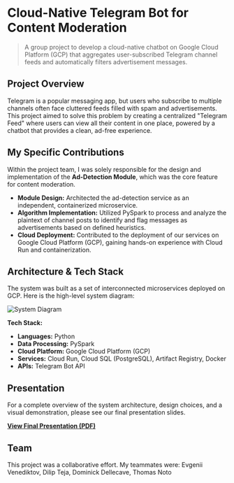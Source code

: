 # Cloud-Native Telegram Bot for Content Moderation
> A group project to develop a cloud-native chatbot on Google Cloud Platform (GCP) that aggregates user-subscribed Telegram channel feeds and automatically filters advertisement messages.

##  Project Overview

Telegram is a popular messaging app, but users who subscribe to multiple channels often face cluttered feeds filled with spam and advertisements. This project aimed to solve this problem by creating a centralized "Telegram Feed" where users can view all their content in one place, powered by a chatbot that provides a clean, ad-free experience.

##  My Specific Contributions

Within the project team, I was solely responsible for the design and implementation of the **Ad-Detection Module**, which was the core feature for content moderation.

- **Module Design:** Architected the ad-detection service as an independent, containerized microservice.
- **Algorithm Implementation:** Utilized PySpark to process and analyze the plaintext of channel posts to identify and flag messages as advertisements based on defined heuristics.
- **Cloud Deployment:** Contributed to the deployment of our services on Google Cloud Platform (GCP), gaining hands-on experience with Cloud Run and containerization.

##  Architecture & Tech Stack

The system was built as a set of interconnected microservices deployed on GCP. Here is the high-level system diagram:

![System Diagram](./[System%20Diagram].png)

**Tech Stack:**
- **Languages:** Python
- **Data Processing:** PySpark
- **Cloud Platform:** Google Cloud Platform (GCP)
- **Services:** Cloud Run, Cloud SQL (PostgreSQL), Artifact Registry, Docker
- **APIs:** Telegram Bot API

## Presentation

For a complete overview of the system architecture, design choices, and a visual demonstration, please see our final presentation slides.

 **[View Final Presentation (PDF)](./Telegram%20Feed.pdf)**

## Team

This project was a collaborative effort. My teammates were: Evgenii Venediktov, Dilip Teja, Dominick Dellecave, Thomas Noto
